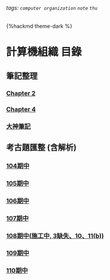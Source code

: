 ###### tags: `computer organization` `note` `thu` 
{%hackmd theme-dark %}
# 計算機組織 目錄

## 筆記整理
### [Chapter 2](/2bLoHpJmS9WU81IlOeBHvQ)
### [Chapter 4](/FDnhr3QiRYmejYfIOVdjzQ)
### [大神筆記](https://hackmd.io/@NTNUCSIE112/Archi109-2)

## 考古題匯整 (含解析)
### [104期中](/oe2X8NCFTQ6ciiR4sUzQbQ)
### [105期中](/5MTtNND-RgiDI_2JpAPeag)
### [106期中](/s4pybwT1QyeNTbR813CpGw)
### [107期中](/cL4p14RxSK-MwGsPXF-L7A)
### [108期中(施工中, 3缺失、10、11(b))](/zhVvKtvmQMeqSUutC74cyw)
### [109期中](/CVDmndbySGWI3HxWvO93Pg)
### [110期中](/jo5JJw6BTfqwp_Loaod3Gw)




